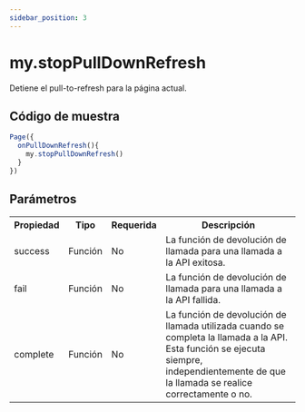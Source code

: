 ```yaml
---
sidebar_position: 3
---
```


# my.stopPullDownRefresh

Detiene el pull-to-refresh para la página actual.

## Código de muestra

```js
Page({
  onPullDownRefresh(){
    my.stopPullDownRefresh()
  }
})
```
## Parámetros
<table>
    <tr>
        <th>Propiedad</th>
        <th>Tipo</th>
        <th>Requerida</th>
        <th>Descripción</th>
    </tr>
     <tr>
        <td>success</td>
        <td>Función</td>
        <td>No</td>
        <td>La función de devolución de llamada para una llamada a la API exitosa.</td>
     </tr>
     <tr>
        <td>fail</td>
        <td>Función</td>
        <td>No</td>
        <td>La función de devolución de llamada para una llamada a la API fallida.</td>
     </tr>
     <tr>
        <td>complete</td>
         <td>Función</td>
        <td>No</td>
        <td>La función de devolución de llamada utilizada cuando se completa la llamada a la API. Esta función se ejecuta siempre, independientemente de que la llamada se realice correctamente o no.</td>
     </tr>
</table>